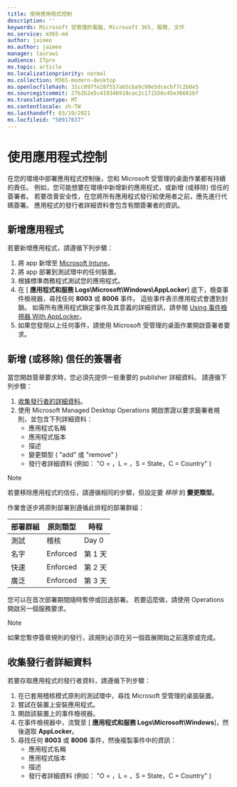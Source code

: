 ```yaml
---
title: 使用應用程式控制
description: ''
keywords: Microsoft 受管理的電腦, Microsoft 365, 服務, 文件
ms.service: m365-md
author: jaimeo
ms.author: jaimeo
manager: laurawi
audience: ITpro
ms.topic: article
ms.localizationpriority: normal
ms.collection: M365-modern-desktop
ms.openlocfilehash: 31cc897fe28f557a65cba9c99e5dcecbf7c2b0e5
ms.sourcegitcommit: 27b2b2e5c41934b918cac2c171556c45e36661bf
ms.translationtype: MT
ms.contentlocale: zh-TW
ms.lasthandoff: 03/19/2021
ms.locfileid: "50917637"
---
```

# <a name="work-with-app-control"></a>使用應用程式控制

在您的環境中部署應用程式控制後，您和 Microsoft 受管理的桌面作業都有持續的責任。 例如，您可能想要在環境中新增新的應用程式，或新增 (或移除) 信任的簽署者。 若要改善安全性，在您將所有應用程式發行給使用者之前，應先進行代碼簽署。 應用程式的發行者詳細資料會包含有關簽署者的資訊。


## <a name="add-a-new-app"></a>新增應用程式

若要新增應用程式，請遵循下列步驟：

1. 將 app 新增至 [Microsoft Intune](/mem/intune/apps/apps-win32-app-management)。
2. 將 app 部署到測試環中的任何裝置。 
3. 根據標準商務程式測試您的應用程式。 
4. 在 [ **應用程式和服務 Logs\Microsoft\Windows\AppLocker**] 底下，檢查事件檢視器，尋找任何 **8003** 或 **8006** 事件。 這些事件表示應用程式會遭到封鎖。 如需所有應用程式鎖定事件及其意義的詳細資訊，請參閱 [Using 事件檢視器 With AppLocker](/windows/security/threat-protection/windows-defender-application-control/applocker/using-event-viewer-with-applocker)。
5. 如果您發現以上任何事件，請使用 Microsoft 受管理的桌面作業開啟簽署者要求。

## <a name="add-or-remove-a-trusted-signer"></a>新增 (或移除) 信任的簽署者

當您開啟簽章要求時，您必須先提供一些重要的 publisher 詳細資料。 請遵循下列步驟：

1. [收集發行者的詳細資料](#gather-publisher-details)。
2. 使用 Microsoft Managed Desktop Operations 開啟票證以要求籤署者規則，並包含下列詳細資料：  
    - 應用程式名稱 
    - 應用程式版本 
    - 描述 
    - 變更類型 ( "add" 或 "remove" )   
    - 發行者詳細資料 (例如： "O = <publisher name> ，L = <location> ，S = State，C = Country" )  

> [!NOTE]
> 若要移除應用程式的信任，請遵循相同的步驟，但設定要 *移除* 的 **變更類型**。

作業會逐步將原則部署到遵循此排程的部署群組：


|部署群組  |原則類型  |時程  |
|---------|---------|---------|
|測試     |  稽核       |  Day 0       |
|名字     | Enforced        | 第 1 天        |
|快速     | Enforced        |  第 2 天       |
|廣泛     | Enforced        |  第 3 天       |


您可以在首次部署期間隨時暫停或回退部署。 若要這麼做，請使用 Operations 開啟另一個服務要求。

> [!NOTE]
> 如果您暫停簽章規則的發行，該規則必須在另一個首展開始之前還原或完成。

## <a name="gather-publisher-details"></a>收集發行者詳細資料

若要存取應用程式的發行者資料，請遵循下列步驟：

1. 在已套用稽核模式原則的測試環中，尋找 Microsoft 受管理的桌面裝置。 
2. 嘗試在裝置上安裝應用程式。
3. 開啟該裝置上的事件檢視器。 
4. 在事件檢視器中，流覽至 [ **應用程式和服務 Logs\Microsoft\Windows**]，然後選取 **AppLocker**。 
5. 尋找任何 **8003** 或 **8006** 事件，然後複製事件中的資訊： 
    - 應用程式名稱 
    - 應用程式版本 
    - 描述 
    - 發行者詳細資料 (例如： "O = <publisher name> ，L = <location> ，S = State，C = Country" ) 